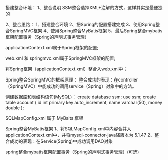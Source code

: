 搭建整合环境：
1、整合说明
   SSM整合选择XML+注解的方式，这样其实是最便捷的
   
2、整合思路：
   1、搭建整合环境
   2、把Spring的配置搭建完成
   3、使用Spring整合SpringMVC框架
   4、使用Spring整合MyBatis框架
   5、最后Spring整合mybatis框架配置事务（Spring的声明式事务管理）
   
applicationContext.xml属于Spring框架的配置;

web.xml 和 springmvc.xml属于SpringMVC框架的配置;

将Spring框架（applicationContext.xml）整合入web.xml中；

Spring整合SpringMVC的框架原理：
整合成功的表现：在controller（SpringMVC）中能成功的调用service（Spring）对象中的方法。


创建数据库和表结构语句(MySQL)：
create database ssm;
use ssm;
create table account (
id int primary key auto_increment,
name varchar(50),
money double
);


SQLMapConfig.xml 属于 MyBaits 框架

Spring整合MyBatis框架
1、将SQLMapConfig.xml中内容合并入applicationContext.xml中，并将mysql-connector-java降版本为 5.1.47
2、整合成功的表现：在Service(Spring)中成功调用DAO对象

spring整合mybatis框架配置事务（Spring的声明式事务管理）(可选)
